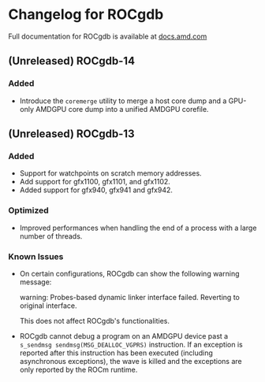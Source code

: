 # Changelog for ROCgdb

Full documentation for ROCgdb is available at
[docs.amd.com](https://docs.amd.com/bundle/rocgdb)

## (Unreleased) ROCgdb-14
### Added
- Introduce the `coremerge` utility to merge a host core dump and a GPU-only
  AMDGPU core dump into a unified AMDGPU corefile.

## (Unreleased) ROCgdb-13

### Added
- Support for watchpoints on scratch memory addresses.
- Add support for gfx1100, gfx1101, and gfx1102.
- Added support for gfx940, gfx941 and gfx942.

### Optimized
- Improved performances when handling the end of a process with a large
  number of threads.
### Known Issues
- On certain configurations, ROCgdb can show the following warning message:

    warning: Probes-based dynamic linker interface failed.
    Reverting to original interface.

  This does not affect ROCgdb's functionalities.
- ROCgdb cannot debug a program on an AMDGPU device past a `s_sendmsg
  sendmsg(MSG_DEALLOC_VGPRS)` instruction.  If an exception is reported
  after this instruction has been executed (including asynchronous
  exceptions), the wave is killed and the exceptions are only reported by
  the ROCm runtime.
